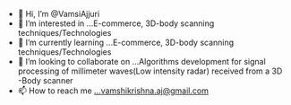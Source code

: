 - 👋 Hi, I’m @VamsiAjjuri
- 👀 I’m interested in ...E-commerce, 3D-body scanning techniques/Technologies
- 🌱 I’m currently learning ...E-commerce, 3D-body scanning techniques/Technologies
- 💞️ I’m looking to collaborate on ...Algorithms development for signal processing of millimeter waves(Low intensity radar) received from a 3D -Body scanner
- 📫 How to reach me ...vamshikrishna.aj@gmail.com

<!---
VamsiAjjuri/VamsiAjjuri is a ✨ special ✨ repository because its `README.md` (this file) appears on your GitHub profile.
You can click the Preview link to take a look at your changes.
--->
